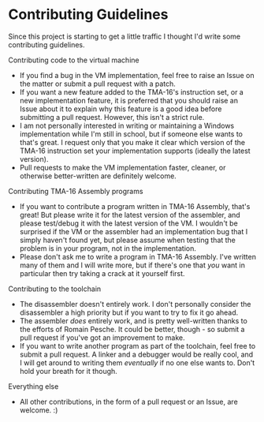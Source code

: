 # Contributing Guidelines

Since this project is starting to get a little traffic I thought I'd write some contributing guidelines.

Contributing code to the virtual machine
* If you find a bug in the VM implementation, feel free to raise an Issue on the matter or submit a pull request with a patch.
* If you want a new feature added to the TMA-16's instruction set, or a new implementation feature, it is preferred that you should raise an Issue about it to explain why this feature is a good idea before submitting a pull request. However, this isn't a strict rule.
* I am not personally interested in writing or maintaining a Windows implementation while I'm still in school, but if someone else wants to that's great. I request only that you make it clear which version of the TMA-16 instruction set your implementation supports (ideally the latest version).
* Pull requests to make the VM implementation faster, cleaner, or otherwise better-written are definitely welcome.

Contributing TMA-16 Assembly programs
* If you want to contribute a program written in TMA-16 Assembly, that's great! But please write it for the latest version of the assembler, and please test/debug it with the latest version of the VM. I wouldn't be surprised if the VM or the assembler had an implementation bug that I simply haven't found yet, but please assume when testing that the problem is in your program, not in the implementation.
* Please don't ask me to write a program in TMA-16 Assembly. I've written many of them and I will write more, but if there's one that *you* want in particular then try taking a crack at it yourself first.

Contributing to the toolchain
* The disassembler doesn't entirely work. I don't personally consider the disassembler a high priority but if you want to try to fix it go ahead.
* The assembler *does* entirely work, and is pretty well-written thanks to the efforts of Romain Pesche. It could be better, though - so submit a pull request if you've got an improvement to make.
* If you want to write another program as part of the toolchain, feel free to submit a pull request. A linker and a debugger would be really cool, and I will get around to writing them *eventually* if no one else wants to. Don't hold your breath for it though.

Everything else
* All other contributions, in the form of a pull request or an Issue, are welcome. :)
